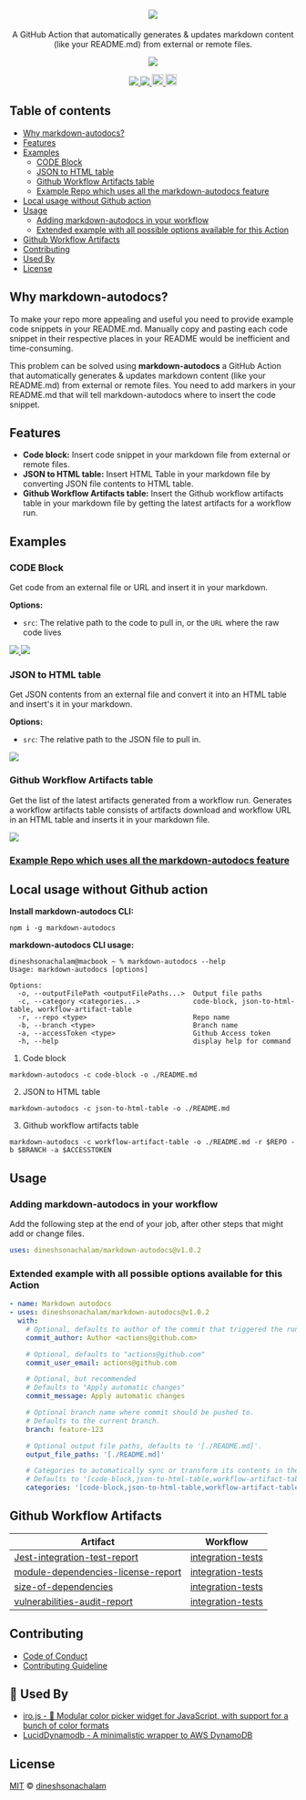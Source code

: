 <h1 align="center">
  <a href="https://github.com/marketplace/actions/markdown-autodocs">
    <img src="https://i.imgur.com/ZAC4qPa.png"/>
  </a>
</h1>
<p align="center">A GitHub Action that automatically generates & updates markdown content (like your README.md) from external or remote files.</p>
<p align="center">
    <a href="https://sonarcloud.io/dashboard?id=dineshsonachalam_markdown-autodocs">
        <img src="https://sonarcloud.io/api/project_badges/quality_gate?project=dineshsonachalam_markdown-autodocs"/>
    </a>
</p>
<p align="center">
    <a href="https://github.com/dineshsonachalam/markdown-autodocs/actions/workflows/npm-publish.yml">
        <img src="https://github.com/dineshsonachalam/markdown-autodocs/actions/workflows/npm-publish.yml/badge.svg"/>
    </a>
    <a href="https://github.com/dineshsonachalam/markdown-autodocs/actions/workflows/markdown-autodocs.yml">
        <img src="https://github.com/dineshsonachalam/markdown-autodocs/actions/workflows/markdown-autodocs.yml/badge.svg"/>
    </a>
    <a href="https://www.npmjs.com/package/markdown-autodocs">
      <img src="https://img.shields.io/npm/v/markdown-autodocs?color=dark%20green&label=npm%20package" alt="npm version" height="20">     
    </a>
    <a href="https://github.com/dineshsonachalam/markdown-autodocs/blob/master/LICENSE" target="_blank">
        <img src="https://badgen.net/github/license/dineshsonachalam/markdown-autodocs" alt="MIT License" height="20">
    </a>
</p>

## Table of contents
- [Why markdown-autodocs?](#why-markdown-autodocs)
- [Features](#features)
- [Examples](#examples)
  - [CODE Block](#code-block)
  - [JSON to HTML table](#json-to-html-table)
  - [Github Workflow Artifacts table](#github-workflow-artifacts-table)
  - [Example Repo which uses all the markdown-autodocs feature](#example-repo-which-uses-all-the-markdown-autodocs-feature)
- [Local usage without Github action](#local-usage-without-github-action)
- [Usage](#usage)
  - [Adding markdown-autodocs in your workflow](#adding-markdown-autodocs-in-your-workflow)
  - [Extended example with all possible options available for this Action](#extended-example-with-all-possible-options-available-for-this-action)
- [Github Workflow Artifacts](#github-workflow-artifacts)
- [Contributing](#contributing)
- [Used By](#-used-by)
- [License](#license)

## Why markdown-autodocs?
To make your repo more appealing and useful you need to provide example code snippets in your README.md. Manually copy and pasting each code snippet in their respective places in your README would be inefficient and time-consuming.

This problem can be solved using <b>markdown-autodocs</b> a GitHub Action that automatically generates & updates markdown content (like your README.md) from external or remote files. You need to add markers in your README.md that will tell markdown-autodocs where to insert the code snippet.

## Features
* <b>Code block:</b> Insert code snippet in your markdown file from external or remote files.
* <b>JSON to HTML table:</b> Insert HTML Table in your markdown file by converting JSON file contents to HTML table.
* <b>Github Workflow Artifacts table:</b> Insert the Github workflow artifacts table in your markdown file by getting the latest artifacts for a workflow run.

## Examples

### CODE Block

Get code from an external file or URL and insert it in your markdown.

**Options:**
- `src`: The relative path to the code to pull in, or the `URL` where the raw code lives

<a href="https://gist.github.com/dineshsonachalam/f8eb73a29a379b3944fbfb0213c558bb#get-code-from-external-file" target="_blank">
    <img src="https://i.imgur.com/NUMReeR.png"/>
</a>

<a href="https://gist.github.com/dineshsonachalam/f8eb73a29a379b3944fbfb0213c558bb#get-code-from-remote-file" target="_blank">
  <img src="https://i.imgur.com/blYRUXN.png"/>
</a>

### JSON to HTML table
Get JSON contents from an external file and convert it into an HTML table and insert's it in your markdown.

**Options:**
- `src`: The relative path to the JSON file to pull in.

<a href="https://gist.github.com/dineshsonachalam/f8eb73a29a379b3944fbfb0213c558bb#json-to-html-table" target="_blank">
  <img src="https://i.imgur.com/5pTHIpS.png"/>
</a>

### Github Workflow Artifacts table

Get the list of the latest artifacts generated from a workflow run. Generates a workflow artifacts table consists of artifacts download and workflow URL in an HTML table and inserts it in your markdown file.

<a href="https://gist.github.com/dineshsonachalam/f8eb73a29a379b3944fbfb0213c558bb#github-workflow-artifacts-table" target="_blank">
  <img src="https://i.imgur.com/gVHiSB8.png"/>
</a>

### [Example Repo which uses all the markdown-autodocs feature](https://github.com/dineshsonachalam/repo-using-markdown-autodocs)

## Local usage without Github action

**Install markdown-autodocs CLI:**
```
npm i -g markdown-autodocs
```

**markdown-autodocs CLI usage:**
```
dineshsonachalam@macbook ~ % markdown-autodocs --help
Usage: markdown-autodocs [options]

Options:
  -o, --outputFilePath <outputFilePaths...>  Output file paths
  -c, --category <categories...>             code-block, json-to-html-table, workflow-artifact-table
  -r, --repo <type>                          Repo name
  -b, --branch <type>                        Branch name
  -a, --accessToken <type>                   Github Access token
  -h, --help                                 display help for command
```

1. Code block
```
markdown-autodocs -c code-block -o ./README.md 
```
2. JSON to HTML table
```
markdown-autodocs -c json-to-html-table -o ./README.md
```
3. Github workflow artifacts table
```
markdown-autodocs -c workflow-artifact-table -o ./README.md -r $REPO -b $BRANCH -a $ACCESSTOKEN
```

## Usage

### Adding markdown-autodocs in your workflow
Add the following step at the end of your job, after other steps that might add or change files.
<!-- MARKDOWN-AUTO-DOCS:START (CODE:src=./docs/latest-release.yml) -->
<!-- The below code snippet is automatically added from ./docs/latest-release.yml -->
```yml
uses: dineshsonachalam/markdown-autodocs@v1.0.2
```
<!-- MARKDOWN-AUTO-DOCS:END -->

###  Extended example with all possible options available for this Action
<!-- MARKDOWN-AUTO-DOCS:START (CODE:src=./docs/markdown-autodocs.yml) -->
<!-- The below code snippet is automatically added from ./docs/markdown-autodocs.yml -->
```yml
- name: Markdown autodocs
- uses: dineshsonachalam/markdown-autodocs@v1.0.2
  with:
    # Optional, defaults to author of the commit that triggered the run
    commit_author: Author <actions@github.com>

    # Optional, defaults to "actions@github.com"
    commit_user_email: actions@github.com

    # Optional, but recommended
    # Defaults to "Apply automatic changes"
    commit_message: Apply automatic changes

    # Optional branch name where commit should be pushed to.
    # Defaults to the current branch.
    branch: feature-123

    # Optional output file paths, defaults to '[./README.md]'.
    output_file_paths: '[./README.md]'

    # Categories to automatically sync or transform its contents in the markdown files.
    # Defaults to '[code-block,json-to-html-table,workflow-artifact-table]'
    categories: '[code-block,json-to-html-table,workflow-artifact-table]'
```
<!-- MARKDOWN-AUTO-DOCS:END -->

## Github Workflow Artifacts
<!-- MARKDOWN-AUTO-DOCS:START (WORKFLOW_ARTIFACT_TABLE) -->
<table class="ARTIFACTS-TABLE"><thead><tr><th class="artifact-th">Artifact</th><th class="workflow-th">Workflow</th></tr></thead><tbody ><tr ><td class="artifact-td td_text"><a href=https://github.com/dineshsonachalam/markdown-autodocs/suites/3239715089/artifacts/75181407>Jest-integration-test-report</a></td><td class="workflow-td td_text"><a href=https://github.com/dineshsonachalam/markdown-autodocs/actions/runs/1031235643>integration-tests</a></td></tr>
<tr ><td class="artifact-td td_text"><a href=https://github.com/dineshsonachalam/markdown-autodocs/suites/3239715089/artifacts/75181408>module-dependencies-license-report</a></td><td class="workflow-td td_text"><a href=https://github.com/dineshsonachalam/markdown-autodocs/actions/runs/1031235643>integration-tests</a></td></tr>
<tr ><td class="artifact-td td_text"><a href=https://github.com/dineshsonachalam/markdown-autodocs/suites/3239715089/artifacts/75181409>size-of-dependencies</a></td><td class="workflow-td td_text"><a href=https://github.com/dineshsonachalam/markdown-autodocs/actions/runs/1031235643>integration-tests</a></td></tr>
<tr ><td class="artifact-td td_text"><a href=https://github.com/dineshsonachalam/markdown-autodocs/suites/3239715089/artifacts/75181410>vulnerabilities-audit-report</a></td><td class="workflow-td td_text"><a href=https://github.com/dineshsonachalam/markdown-autodocs/actions/runs/1031235643>integration-tests</a></td></tr></tbody></table>
<!-- MARKDOWN-AUTO-DOCS:END -->

## Contributing

* [Code of Conduct](CODE_OF_CONDUCT.md)
* [Contributing Guideline](CONTRIBUTING.md)

## 🚀 Used By

* [iro.js - 🎨 Modular color picker widget for JavaScript, with support for a bunch of color formats](https://github.com/jaames/iro.js)
* [LucidDynamodb - A minimalistic wrapper to AWS DynamoDB](https://github.com/dineshsonachalam/Lucid-Dynamodb)


## License

[MIT](https://choosealicense.com/licenses/mit/) © [dineshsonachalam](https://www.github.com/dineshsonachalam)
